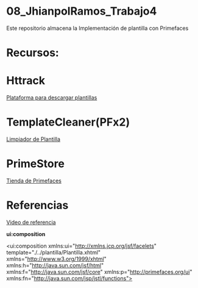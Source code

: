 # 08_JhianpolRamos_Trabajo4
Este repositorio almacena la Implementación de plantilla con Primefaces 

# Recursos:
# Httrack 
[Plataforma para descargar plantillas](https://www.httrack.com/page/2/en/index.html)

# TemplateCleaner(PFx2)
[Limpiador de Plantilla](https://github.com/jhianpolmaximilianoramosgil/OAW_TemplateCleaner/archive/refs/tags/PFx2.zip)

# PrimeStore
[Tienda de Primefaces](https://www.primefaces.org/store/)

# Referencias
[Video de referencia](https://www.youtube.com/watch?v=MrrIwFc36r4&t=237s)

  
**ui:composition**
<?xml version='1.0' encoding='UTF-8' ?>
<!DOCTYPE composition PUBLIC "-//W3C//DTD XHTML 1.0 Transitional//EN" "http://www.w3.org/TR/xhtml1/DTD/xhtml1-transitional.dtd">
<ui:composition xmlns:ui="http://xmlns.jcp.org/jsf/facelets"
                template="./../plantilla/Plantilla.xhtml"
                xmlns="http://www.w3.org/1999/xhtml"
                xmlns:h="http://java.sun.com/jsf/html"
                xmlns:f="http://java.sun.com/jsf/core"
                xmlns:p="http://primefaces.org/ui"
                xmlns:fn="http://java.sun.com/jsp/jstl/functions">
                                     
